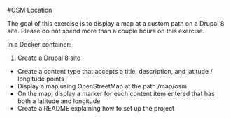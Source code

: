 #OSM Location

The goal of this exercise is to display a map at a custom path on a Drupal 8 site.  Please do not spend more than a couple hours on this exercise.

In a Docker container:
1. Create a Drupal 8 site
  * Create a content type that accepts a title, description, and latitude / longitude points
  * Display a map using OpenStreetMap at the path /map/osm
  * On the map, display a marker for each content item entered that has both a latitude and longitude
  * Create a README explaining how to set up the project

